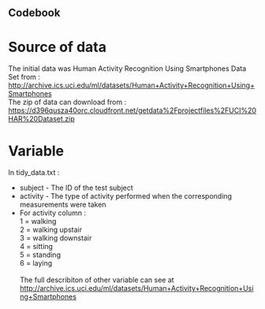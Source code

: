 ## Codebook
# Source of data
The initial data was Human Activity Recognition Using Smartphones Data Set from : http://archive.ics.uci.edu/ml/datasets/Human+Activity+Recognition+Using+Smartphones </br>
The zip of data can download from : https://d396qusza40orc.cloudfront.net/getdata%2Fprojectfiles%2FUCI%20HAR%20Dataset.zip

# Variable
In tidy_data.txt : </br>
- subject - The ID of the test subject</br>
- activity - The type of activity performed when the corresponding measurements were taken</br>
- For activity column :</br>
1 = walking</br>2 = walking upstair</br>3 = walking downstair</br>4 = sitting</br>5 = standing</br>6 = laying
</br></br>
The full describiton of other variable can see at http://archive.ics.uci.edu/ml/datasets/Human+Activity+Recognition+Using+Smartphones
